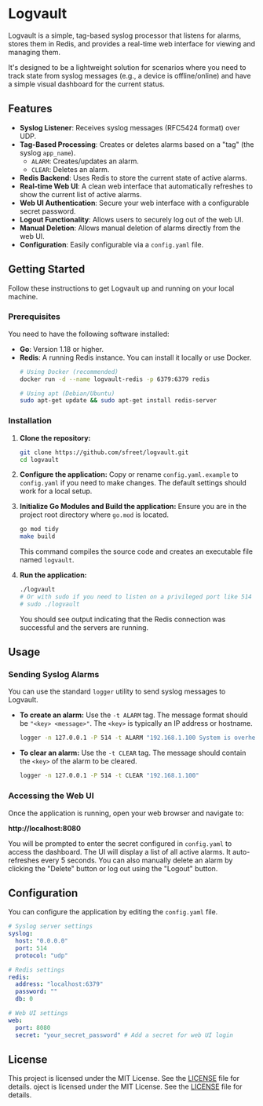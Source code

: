 # Logvault

Logvault is a simple, tag-based syslog processor that listens for alarms, stores them in Redis, and provides a real-time web interface for viewing and managing them.

It's designed to be a lightweight solution for scenarios where you need to track state from syslog messages (e.g., a device is offline/online) and have a simple visual dashboard for the current status.

## Features

- **Syslog Listener**: Receives syslog messages (RFC5424 format) over UDP.
- **Tag-Based Processing**: Creates or deletes alarms based on a "tag" (the syslog `app_name`).
  - `ALARM`: Creates/updates an alarm.
  - `CLEAR`: Deletes an alarm.
- **Redis Backend**: Uses Redis to store the current state of active alarms.
- **Real-time Web UI**: A clean web interface that automatically refreshes to show the current list of active alarms.
- **Web UI Authentication**: Secure your web interface with a configurable secret password.
- **Logout Functionality**: Allows users to securely log out of the web UI.
- **Manual Deletion**: Allows manual deletion of alarms directly from the web UI.
- **Configuration**: Easily configurable via a `config.yaml` file.

## Getting Started

Follow these instructions to get Logvault up and running on your local machine.

### Prerequisites

You need to have the following software installed:

- **Go**: Version 1.18 or higher.
- **Redis**: A running Redis instance. You can install it locally or use Docker.
  ```sh
  # Using Docker (recommended)
  docker run -d --name logvault-redis -p 6379:6379 redis

  # Using apt (Debian/Ubuntu)
  sudo apt-get update && sudo apt-get install redis-server
  ```

### Installation

1.  **Clone the repository:**
    ```sh
    git clone https://github.com/sfreet/logvault.git
    cd logvault
    ```

2.  **Configure the application:**
    Copy or rename `config.yaml.example` to `config.yaml` if you need to make changes. The default settings should work for a local setup.

3.  **Initialize Go Modules and Build the application:**
    Ensure you are in the project root directory where `go.mod` is located.
    ```sh
    go mod tidy
    make build
    ```
    This command compiles the source code and creates an executable file named `logvault`.

4.  **Run the application:**
    ```sh
    ./logvault
    # Or with sudo if you need to listen on a privileged port like 514
    # sudo ./logvault
    ```
    You should see output indicating that the Redis connection was successful and the servers are running.

## Usage

### Sending Syslog Alarms

You can use the standard `logger` utility to send syslog messages to Logvault.

-   **To create an alarm:**
    Use the `-t ALARM` tag. The message format should be `"<key> <message>"`. The `<key>` is typically an IP address or hostname.
    ```sh
    logger -n 127.0.0.1 -P 514 -t ALARM "192.168.1.100 System is overheating"
    ```

-   **To clear an alarm:**
    Use the `-t CLEAR` tag. The message should contain the `<key>` of the alarm to be cleared.
    ```sh
    logger -n 127.0.0.1 -P 514 -t CLEAR "192.168.1.100"
    ```

### Accessing the Web UI

Once the application is running, open your web browser and navigate to:

**http://localhost:8080**

You will be prompted to enter the secret configured in `config.yaml` to access the dashboard. The UI will display a list of all active alarms. It auto-refreshes every 5 seconds. You can also manually delete an alarm by clicking the "Delete" button or log out using the "Logout" button.

## Configuration

You can configure the application by editing the `config.yaml` file.

```yaml
# Syslog server settings
syslog:
  host: "0.0.0.0"
  port: 514
  protocol: "udp"

# Redis settings
redis:
  address: "localhost:6379"
  password: ""
  db: 0

# Web UI settings
web:
  port: 8080
  secret: "your_secret_password" # Add a secret for web UI login
```

## License

This project is licensed under the MIT License. See the [LICENSE](LICENSE) file for details.
oject is licensed under the MIT License. See the [LICENSE](LICENSE) file for details.
